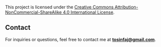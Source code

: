 This project is licensed under the [Creative Commons Attribution-NonCommercial-ShareAlike 4.0 International License](./LICENSE.md).
## Contact

For inquiries or questions, feel free to contact me at **tosinfaj@gmail.com**.
